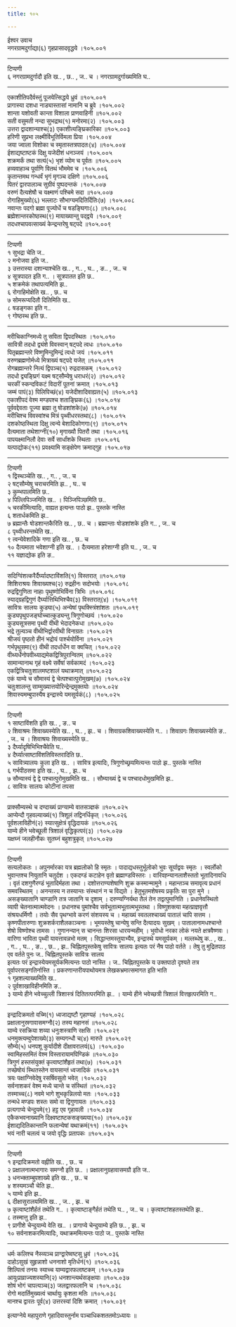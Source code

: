 ```yaml
---
title: १०५

---
```

ईश्वर उवाच  
नगरग्रामदुर्गाद्या(६) गृहप्रासादवृद्धये ।१०५.००१  
- - - - - -- - -- - - -- - -- - - - - -- - -  
टिप्पणी  
६ नगरग्रामदुर्गादौ इति ख.. , छ.. , ज.. च । नगरग्रामदुर्गाख्यमिति घ..  
- - - - - -- - -- - - -- - -- - - - - -- - -  
एकाशीतिपदैर्वस्तुं पूजयेत्सिद्धये ध्रुवं ॥१०५.००१  
प्रागास्या दशधा नाड्यास्तासां नामानि च ब्रुवे ।१०५.००२  
शान्ता यशोवती कान्ता विशाला प्राणवाहिनी ॥१०५.००२  
सती वसुमती नन्दा सुभद्राथ(१) मनोरमा(२) ।१०५.००३  
उत्तरा द्वादशान्याश्च(३) एकाशीत्यङ्घ्रिकारिका ॥१०५.००३  
हरिणी सुप्रभा लक्ष्मीर्विभूतिर्विमला प्रिया ।१०५.००४  
जया ज्वाला विशोका च स्मृतास्तत्रपादतः(४) ॥१०५.००४  
ईशाद्यष्टाष्टकं दिक्षु यजेदीशं धनञ्जयं ।१०५.००५  
शक्रमर्कं तथा सत्यं(५) भृशं व्योम च पूर्वतः ॥१०५.००५  
हव्यवाहञ्च पूर्वाणि वितथं भौममेव च ।१०५.००६  
कृतान्तमथ गन्धर्वं भृगं मृगञ्च दक्षिणे ॥१०५.००६  
पितरं द्वारपालञ्च सुग्रीवं पुष्पदन्तकं ।१०५.००७  
वरुणं दैत्यशेषौ च यक्ष्माणं पश्चिमे सदा ॥१०५.००७  
रोगाहिमुख्यो(६) भल्लाटः सौभाग्यमदितिर्दितिः(७) ।१०५.००८  
नवान्तः पदगो ब्रह्मा पूज्योर्धे च षडङ्घिगाः(८) ॥१०५.००८  
ब्रह्मेशान्तरकोष्ठस्थ(९) मायाख्यान्तु पद्द्वये ।१०५.००९  
तदधश्चापवत्साख्यं केन्द्रन्तरेषु षट्पदे ॥१०५.००९  
- - - - - -- - -- - - -- - -- - - - - -- - -  
टिप्पणी  
१ सुभद्रा चेति ज..  
२ मनोजवा इति ज..  
३ उत्तरास्या दशान्याश्चेति ख.. , ग.. , घ.. , ङ.. , ज.. च  
४ सूत्रपादत इति ग.. । सूत्रपातत इति छ..  
५ शक्रमेकं तथापत्यमिति झ..  
६ रोगाहिमोक्षेति ख.. , छ.. च  
७ सोमरूप्यदितौ दितिमिति ख..  
८ षडङ्गका इति ग..  
९ गोष्ठस्थ इति छ..  
- - - - - -- - -- - - -- - -- - - - - -- - -  
मरीचिकाग्निमध्ये तु सविता द्विपदस्थितः ।१०५.०१०  
सावित्री तदधो द्व्यंशे विवस्वान् षट्पदे त्वधः ॥१०५.०१०  
पितृब्रह्मान्तरे विष्णुमिन्दुमिन्द्रं त्वधो जयं ।१०५.०११  
वरुणब्रह्मणोर्मध्ये मित्राख्यं षट्पदे यजेत् ॥१०५.०११  
रोगब्रह्मान्तरे नित्यं द्विपञ्च(१) रुद्रदासकम् ।१०५.०१२  
तदधो द्व्यङ्घ्रिगं यक्ष्म षट्सौम्येषु धराधरं(२) ॥१०५.०१२  
चरकीं स्कन्दविकटं विदारीं पूतनां क्रमात् ।१०५.०१३  
जम्मं पापं(३) पिलिपिच्छं(४) यजेदीशादिवाह्यतः(५) ॥१०५.०१३  
एकाशीपदं वेश्म मण्डपश्च शताङ्घ्रिकः(६) ।१०५.०१४  
पूर्ववद्देवताः पूज्या ब्रह्मा तु षोडशांशके(७) ॥१०५.०१४  
मरीचिश्च विवस्वांश्च मित्रं पृथ्वीधरस्तथा(८) ।१०५.०१५  
दशकोष्ठस्थिता दिक्षु त्वन्ये बेशादिकोणगाः(९) ॥१०५.०१५  
दैत्यमाता तथेशाग्नी(१०) मृगाख्यौ पितरौ तथा ।१०५.०१६  
पापयक्ष्मानिलौ देवाः सर्वे सार्धांशके स्थिताः ॥१०५.०१६  
यत्पाद्योकः(११) प्रवक्ष्यामि सङ्क्षेपेण क्रमाद्गुह ।१०५.०१७  
- - - - - -- - -- - - -- - -- - - - - -- - -  
टिप्पणी  
१ द्विस्थञ्चेति ख.. , ग.. , ज.. च  
२ षट्सौम्येषु चराचरमिति झ.. , घ.. च  
३ कुम्भपालमिति छ..  
४ पिल्लिपिञ्जमिति ख.. । पिञ्जिपिञ्छमिति छ..  
५ चरकीमित्यादिः, वाह्यत इत्यन्तः पाठो झ.. पुस्तके नास्ति  
६ शतार्धकमिति झ..  
७ ब्रह्मान्तैः षोडशान्तकैरिति ख.. , छ.. च । ब्रह्मान्ताः षोडशांशके इति ग.. , ज.. च  
८ पृथ्वीधरन्तथेति ख..  
९ त्वन्येवेशादिके गणा इति ख.. , छ.. च  
१० दैत्यमाता भवेशाग्नी इति ख.. । दैत्यमाता हरेशाग्नी इति घ.. , ज.. च  
११ यज्ञाद्योक इति ङ..  
- - - - - -- - -- - - -- - -- - - - - -- - -  
सदिग्विंशत्करैर्दैर्घ्यादष्टाविंशति(१) विस्तरात् ॥१०५.०१७  
शिशिराश्रयः शिवाख्यश्च(२) रुद्रहीनः सदोभयोः ।१०५.०१८  
रुद्रद्विगुणिता नाहाः पृथुष्णोभिर्विना त्रिभिः ॥१०५.०१८  
स्याद्ग्रहद्विगुणं दैर्घ्यात्तिथिभिश्चैव(३) विस्तरात्(४) ।१०५.०१९  
सावित्रः सालयः कुड्या(५) अन्येषां पृथक्स्त्रिंशांशतः ॥१०५.०१९  
कुड्यपृथुपजङ्घोच्चात्कुड्यन्तु त्रिगुणोच्छयं ।१०५.०२०  
कुड्यसूत्रसमा पृथ्वी वीथी भेदादनेकधा ॥१०५.०२०  
भद्रे तुल्यञ्च वीथीभिर्द्वारवीथी विनाग्रतः ।१०५.०२१  
श्रीजयं पृष्ठतो हीनं भद्रोयं पार्श्चयोर्विना ॥१०५.०२१  
गर्भपृथुसमा(९) वीथी तदर्धार्धेन वा क्वचित् ।१०५.०२२  
वीथ्यर्धेनोपवीथ्याद्यमेकद्वित्रिपुरान्वितम् ॥१०५.०२२  
सामान्यानाथ गृहं वक्ष्ये सर्वेषां सर्वकामदं ।१०५.०२३  
एकद्वित्रिचतुःशालमष्टशालं यथाक्रमात् ॥१०५.०२३  
एकं याम्ये च सौमास्यं द्वे चेत्पश्चात्पुरोमुखम्(७) ।१०५.०२४  
चतुःशालन्तु साम्मुख्यात्तयोरिन्द्रेन्द्रमुक्तयोः ॥१०५.०२४  
शिवास्यमम्बुपास्यैष इन्द्रास्ये यमसूर्यकं(८) ।१०५.०२५  
- - - - - -- - -- - - -- - -- - - - - -- - -  
टिप्पणी  
१ साष्टाविंशति इति ख.. , ङ.. च  
२ शिवाश्रमः शिवाख्यस्येति ख.. , घ.. , झ.. च । शिवाग्रकशिवाख्यस्येति ग.. । शिवाग्रगः शिवाख्यस्येति ङ.. , ज.. च । शिवाश्रयः शिवाख्यस्येति छ..  
३ दैर्घ्यादृषिभिभिश्चैवेति घ..  
४ दैर्घ्यात्साष्टाविंशतिविस्तरादिति छ..  
५ सावित्र्यालयः कुला इति ख.. । सावित्र इत्यादिः, त्रिगुणोच्छ्रयमित्यन्तः पाठो झ.. पुस्तके नास्ति  
६ गर्भपीठसमा इति ख.. , घ.. , झ.. च  
७ सौम्यास्यं द्वे द्वे पश्चात्पुरोमुखमिति ख.. । सौम्याख्यं द्वे च पश्चादधोमुखमिति झ..  
८ सावित्रः सालयः कोटीनां तपसा  
- - - - - -- - -- - - -- - -- - - - - -- - -  
प्राक्सौम्यस्थे च दण्दाख्यं प्राग्याम्ये वातसञ्ज्ञकं ॥१०५.०२५  
आप्येन्दौ गृहवल्याख्यं(१) त्रिशूलं तद्विनर्धिकृत् ।१०५.०२६  
पूर्वशलाविहीनं(२) स्यात्सुक्षेत्रं वृद्धिदायकं ॥१०५.०२६  
याम्ये हीने भवेच्छूली त्रिशालं वृद्धिकृत्परं(३) ।१०५.०२७  
यक्षघ्नं जलहीनौकः सुतघ्नं बहुशत्रुकृत् ॥१०५.०२७  
- - - - - -- - -- - - -- - -- - - - - -- - -  
टिप्पणी  
सत्यलोकतः । अपुनर्मारका यत्र ब्रह्मलोको हि स्मृतः । पादाद्यधस्तुर्भूलोको भुवः सूर्याद्ववः स्मृतः । स्वर्लोको भुवान्तश्च नियुतानि चतुर्दश । एकदण्डं कटाहेन वृतो ब्रह्माण्डविस्तरः । वारिवह्न्यानलाशैस्ततो भूतादिनावधि । वृतं दशगुणैरण्डं भूतादिर्महता तथा । दशोत्तराण्यशेषाणि शुक्र कस्मान्मामुने । महान्तञ्च समावृत्य प्रधानं समवस्थितम् । अनन्तस्य न तस्यान्तः संस्थानं न च विद्यते । हेतुभूतमशेषस्य प्रकृतिः सा पुरा मुने । असङ्ख्यातानि चाण्डानि तत्र जातानि च दृशाम् । दरुण्यग्निर्यथा तैलं तेन तद्वत्पुमानिति । प्रधानेवस्थितो व्यापी चेतनात्मात्मवेदनः । प्रधानश्च पुमांश्चैव सर्वभूतात्मभूतात्मभूस्तथा । विष्णुशक्त्या महत्प्राज्ञवृत्तौ संश्रयधर्मिणौ । तयोः सैव पृथग्भावे करणं संशयस्य च । महाख्यं स्वतलश्चाख्यं पातालं चापि सत्तम । कृष्णपीतारुणाः शुक्रशर्कराशैलकाञ्चनाः । भूमयस्तेषु चान्येषु सन्ति दैत्यादयः सुखम् । पातालानामधश्चान्ते शेषो विष्णोश्च तामसः । गुणानन्यान् स चानन्तः शिरसा धारयन्महीम् । भुवोधो नरका लोकं नयते क्षत्रवैष्णवः । वारिणा भाविता पृथ्वी यावत्तावन्नभो मतम् । सिद्धान्तमस्तुयाभ्यैव, इन्द्रास्थे यमसूर्यकम् । मल्लब्धेषु क.. , ख.. , ग.. , घ.. , ङ.. , छ.. , झ.. चिह्नितपुस्तकेषु सावित्रः सालयः इत्यतः परं नैष पाठो वर्तते । तेषु तु मुद्रितपाठ एव वर्तते पुनः ज.. चिह्नितपुस्तके सावित्रः सालय  
इत्यतः परं इन्द्रास्येयमसूर्यकमित्यन्तः पाठो नास्ति । ज.. चिह्नितपुस्तके य उक्तपाठो दृश्यते तत्र पूर्वापरसङ्गतिर्नास्ति । प्रकरणान्तरीयपाथोयमत्र लेखकभ्रमात्समागत इति भाति  
१ गृहशल्याख्यमिति ख..  
२ पूर्वशाखाविहीनमिति ङ..  
३ याम्ये हीने भवेच्चुल्ली त्रिशास्त्रं दितितत्परमिति झ.. । याम्ये हीने भवेच्छत्री त्रिशालं वित्तहृत्परमिति ग..  
- - - - - -- - -- - - -- - -- - - - - -- - -  
इन्द्रादिक्रमतो वच्मि(१) ध्वजाद्यष्टौ गृहाण्यहं ।१०५.०२८  
प्रक्षालानुस्रगावासमग्नौ(२) तस्य महानसं ॥१०५.०२८  
याम्ये रसक्रिया शय्या धनुःशस्त्राणि रक्षसि ।१०५.०२९  
धनमुक्त्यम्वुपेशाख्ये(३) सम्यगन्धौ च(४) मारुते ॥१०५.०२९  
सौम्ये(५) धनपशू कुर्यादीशे दीक्षावरालयं(६) ।१०५.०३०  
स्वामिहस्तमितं वेश्म विस्तारायामपिण्डिकं ॥१०५.०३०  
त्रिगुणं हस्तसंयुक्तं कृत्वाष्टांशैहृतं तथा(७) ।१०५.०३१  
तच्छेषोयं स्थितस्तेन वायसान्तं ध्वजादिकं ॥१०५.०३१  
त्रयः पक्षाग्निवेदेषु रसर्षिवसुतो भवेत् ।१०५.०३२  
सर्वनाशकरं वेश्म मध्ये चान्ते च संस्थितं ॥१०५.०३२  
तस्माच्च(८) नवमे भागे शुभकृन्निलयो मतः ।१०५.०३३  
तन्मधे मण्डपः शस्तः समो वा द्विगुणायतः ॥१०५.०३३  
प्रत्यगाप्ये चेन्दुयमे(९) हट्ट एव गृहावली ।१०५.०३४  
एकैकभवनाख्यानि दिक्ष्वष्टाष्टकसङ्ख्यया(१०) ॥१०५.०३४  
ईशाद्यदितिकान्तानि फलान्येषां यथाक्रमं(११) ।१०५.०३५  
भयं नारी चलत्वं च जयो वृद्धिः प्रतापकः ॥१०५.०३५  
- - - - - -- - -- - - -- - -- - - - - -- - -  
टिप्पणी  
१ इन्द्रादिक्रमतो वह्नीति ख.. , छ.. च  
२ प्रक्षालनात्मभागारः समग्नौ इति छ.. । प्रक्षालानुग्रहावासमग्रौ इति ज..  
३ धनभ्क्ताम्बुपशाख्ये इति ख.. , छ.. च  
४ शस्यमञ्चौ चेति झ..  
५ याम्ये इति झ..  
६ दीक्षासुरालयमिति ख.. , ज.. , झ.. च  
७ कृत्वाष्टांशैर्हतं तथेति ग.. । कृत्वाष्टाङ्गैर्हतं तथेति घ.. , ज.. च । कृत्वाष्टांशहतस्तथेति झ..  
८ तस्मात्तु इति झ..  
९ प्रागीशे चेन्दुयाम्ये वेति ख.. । प्रागाप्ये चेन्दुयाम्ये इति छ.. , झ.. च  
१० सर्वनाशकरमित्यादिः, यथाक्रममित्यन्तः पाठो ज.. पुस्तके नास्ति  
- - - - - -- - -- - - -- - -- - - - - -- - -  
धर्मः कलिश्च नैस्व्यञ्च प्राग्द्वारेष्वष्टसु ध्रुवं ।१०५.०३६  
दाहोऽसुखं सुहृन्नाशो धननाशो मृतिर्धनं(१) ॥१०५.०३६  
शिल्पित्वं तनयः स्याच्च याम्यद्वारफलाष्टकम् ।१०५.०३७  
आयुःप्राव्राज्यशस्यानि(२) धनशान्त्यर्थसङ्क्षयाः ॥१०५.०३७  
शोषं भोगं चापत्यञ्च(३) जलद्वारफलानि च ।१०५.०३८  
रोगो मदार्तिमुख्यत्वं चार्थायुः कृशता मतिः ॥१०५.०३८  
मानश्च द्वारतः पूर्व(४) उत्तरस्यां दिशि क्रमात् ।१०५.०३९  
  
इत्याग्नेये महापुराणे गृहादिवास्तुर्नाम पञ्चाधिकशततमोऽध्यायः ॥